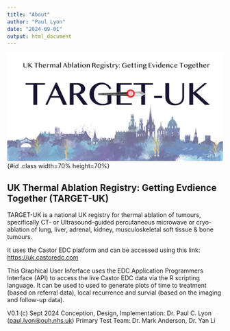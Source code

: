 ```yaml
---
title: "About"
author: "Paul Lyon"
date: "2024-09-01"
output: html_document
---
```


![TARGET](TARGETPlotterLogo.png){#id .class width=70% height=70%}

## UK Thermal Ablation Registry: Getting Evdience Together (TARGET-UK)

TARGET-UK is a national UK registry for thermal ablation of tumours, specifically CT- or Ultrasound-guided percutaneous microwave or cryo-ablation of lung, liver, adrenal, kidney, musculoskeletal soft tissue & bone tumours.

It uses the Castor EDC platform and can be accessed using this link: <https://uk.castoredc.com>

This Graphical User Inferface uses the EDC Application Programmers Interface (API) to access the live Castor EDC data via the R scripting language. It can be used to used to generate plots of time to treatment (based on referral data), local recurrence and survial (based on the imaging and follow-up data).

V0.1 (c) Sept 2024
Conception, Design, Implementation: Dr. Paul C. Lyon (<paul.lyon@ouh.nhs.uk>)
Primary Test Team: Dr. Mark Anderson, Dr. Yan Li
